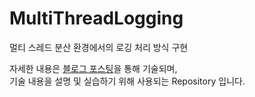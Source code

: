 # MultiThreadLogging
멀티 스레드 분산 환경에서의 로깅 처리 방식 구현

자세한 내용은 [블로그 포스팅](imksh.com/115)을 통해 기술되며,  
기술 내용을 설명 및 실습하기 위해 사용되는 Repository 입니다.
